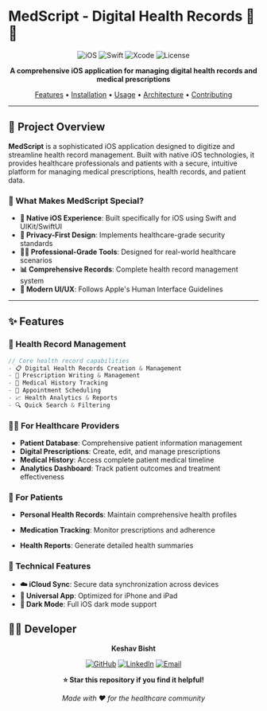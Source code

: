 # MedScript - Digital Health Records 🏥📱

<div align="center">

![iOS](https://img.shields.io/badge/iOS-14.0+-blue.svg?style=for-the-badge&logo=apple)
![Swift](https://img.shields.io/badge/Swift-5.0+-orange.svg?style=for-the-badge&logo=swift)
![Xcode](https://img.shields.io/badge/Xcode-12.0+-blue.svg?style=for-the-badge&logo=xcode)
![License](https://img.shields.io/badge/License-MIT-green.svg?style=for-the-badge)

**A comprehensive iOS application for managing digital health records and medical prescriptions**

[Features](#-features) • [Installation](#-installation) • [Usage](#-usage) • [Architecture](#-architecture) • [Contributing](#-contributing)

</div>

---

## 🎯 Project Overview

**MedScript** is a sophisticated iOS application designed to digitize and streamline health record management. Built with native iOS technologies, it provides healthcare professionals and patients with a secure, intuitive platform for managing medical prescriptions, health records, and patient data.

### 🎪 What Makes MedScript Special?

- **📱 Native iOS Experience**: Built specifically for iOS using Swift and UIKit/SwiftUI
- **🔐 Privacy-First Design**: Implements healthcare-grade security standards
- **👩‍⚕️ Professional-Grade Tools**: Designed for real-world healthcare scenarios
- **📊 Comprehensive Records**: Complete health record management system
- **🌟 Modern UI/UX**: Follows Apple's Human Interface Guidelines

---

## ✨ Features

### 🏥 Health Record Management
```swift
// Core health record capabilities
- 📋 Digital Health Records Creation & Management
- 💊 Prescription Writing & Management  
- 🔄 Medical History Tracking
- 📅 Appointment Scheduling
- 📈 Health Analytics & Reports
- 🔍 Quick Search & Filtering
```

### 👨‍⚕️ For Healthcare Providers
- **Patient Database**: Comprehensive patient information management
- **Digital Prescriptions**: Create, edit, and manage prescriptions
- **Medical History**: Access complete patient medical timeline
- **Analytics Dashboard**: Track patient outcomes and treatment effectiveness


### 👤 For Patients
- **Personal Health Records**: Maintain comprehensive health profiles
- **Medication Tracking**: Monitor prescriptions and adherence

- **Health Reports**: Generate detailed health summaries

### 🔧 Technical Features

- **☁️ iCloud Sync**: Secure data synchronization across devices
- **📱 Universal App**: Optimized for iPhone and iPad
- **🌙 Dark Mode**: Full iOS dark mode support




## 👨‍💻 Developer

<div align="center">

**Keshav Bisht**

[![GitHub](https://img.shields.io/badge/GitHub-@Keshavbisht-black?style=for-the-badge&logo=github)](https://github.com/Keshavbisht)
[![LinkedIn](https://img.shields.io/badge/LinkedIn-Connect-blue?style=for-the-badge&logo=linkedin)](https://linkedin.com/in/keshavbisht)
[![Email](https://img.shields.io/badge/Email-Contact-red?style=for-the-badge&logo=gmail)](mailto:your.email@example.com)

</div>



<div align="center">

**⭐ Star this repository if you find it helpful!**

*Made with ❤️ for the healthcare community*

</div>
